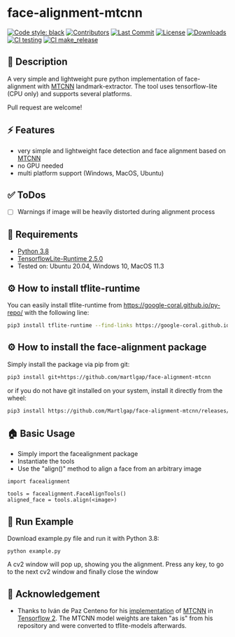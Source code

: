 # face-alignment-mtcnn
[![Code style: black](https://img.shields.io/badge/code%20style-black-000000.svg)](https://github.com/psf/black)
[![Contributors](https://img.shields.io/github/contributors/martlgap/face-alignment-mtcnn?color=green)](https://img.shields.io/github/contributors/martlgap/face-alignment-mtcnn?color=green)
[![Last Commit](https://img.shields.io/github/last-commit/martlgap/face-alignment-mtcnn)](https://img.shields.io/github/last-commit/martlgap/face-alignment-mtcnn)
[![License](https://img.shields.io/badge/license-MIT-blue)](https://img.shields.io/badge/license-MIT-blue)
[![Downloads](https://img.shields.io/github/downloads/martlgap/face-alignment-mtcnn/total)](https://img.shields.io/github/downloads/face-alignment-mtcnn/total)
[![CI testing](https://github.com/martlgap/face-alignment-mtcnn/actions/workflows/testing.yml/badge.svg)](https://github.com/martlgap/face-alignment-mtcnn/actions/workflows/testing.yml)
[![CI make_release](https://github.com/martlgap/face-alignment-mtcnn/actions/workflows/make_release.yml/badge.svg)](https://github.com/martlgap/face-alignment-mtcnn/actions/workflows/make_release.yml)


## 📘 Description
A very simple and lightweight pure python implementation of face-alignment with [MTCNN](https://arxiv.org/abs/1604.02878) landmark-extractor. The tool uses
tensorflow-lite (CPU only) and supports several platforms. 

Pull request are welcome!


## ⚡️ Features 
- very simple and lightweight face detection and face alignment based on [MTCNN](https://arxiv.org/abs/1604.02878)
- no GPU needed
- multi platform support (Windows, MacOS, Ubuntu)


## ✅ ToDos
- [ ] Warnings if image will be heavily distorted during alignment process


## 🥣 Requirements
- [Python 3.8](https://www.python.org/)
- [TensorflowLite-Runtime 2.5.0](https://www.tensorflow.org/lite/guide/python)
- Tested on: Ubuntu 20.04, Windows 10, MacOS 11.3


## ⚙️ How to install tflite-runtime
You can easily install tflite-runtime from https://google-coral.github.io/py-repo/ with the following line:
```zsh
pip3 install tflite-runtime --find-links https://google-coral.github.io/py-repo/tflite-runtime
```

## ⚙️ How to install the face-alignment package
Simply install the package via pip from git:
```zsh
pip3 install git+https://github.com/martlgap/face-alignment-mtcnn
``` 
or if you do not have git installed on your system, install it directly from the wheel:
```zsh
pip3 install https://github.com/Martlgap/face-alignment-mtcnn/releases/latest/download/face-alignment-mtcnn-0.1-py3-none-any.whl
``` 


## 🏠 Basic Usage
- Simply import the facealignment package
- Instantiate the tools
- Use the "align()" method to align a face from an arbitrary image
```shell
import facealignment

tools = facealignment.FaceAlignTools()
aligned_face = tools.align(<image>)
```


## 🚀 Run Example
Download example.py file and run it with Python 3.8:
```shell
python example.py
```
A cv2 window will pop up, showing you the alignment. Press any key, to 
go to the next cv2 window and finally close the window


## 🙏 Acknowledgement
- Thanks to Iván de Paz Centeno for his [implementation](https://github.com/ipazc/mtcnn) 
  of [MTCNN](https://arxiv.org/abs/1604.02878) in [Tensorflow 2](https://www.tensorflow.org/). 
  The MTCNN model weights are taken "as is" from his repository and were converted to tflite-models afterwards.
  